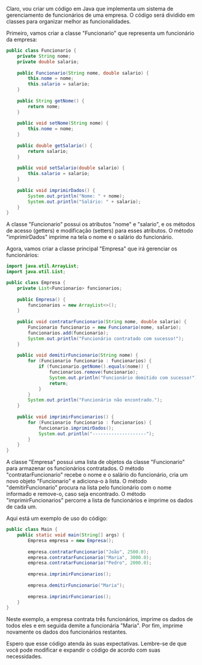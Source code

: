 Claro, vou criar um código em Java que implementa um sistema de gerenciamento de funcionários de uma empresa. O código será dividido em classes para organizar melhor as funcionalidades.

Primeiro, vamos criar a classe "Funcionario" que representa um funcionário da empresa:

```java
public class Funcionario {
    private String nome;
    private double salario;
    
    public Funcionario(String nome, double salario) {
        this.nome = nome;
        this.salario = salario;
    }
    
    public String getNome() {
        return nome;
    }
    
    public void setNome(String nome) {
        this.nome = nome;
    }
    
    public double getSalario() {
        return salario;
    }
    
    public void setSalario(double salario) {
        this.salario = salario;
    }
    
    public void imprimirDados() {
        System.out.println("Nome: " + nome);
        System.out.println("Salário: " + salario);
    }
}
```

A classe "Funcionario" possui os atributos "nome" e "salario", e os métodos de acesso (getters) e modificação (setters) para esses atributos. O método "imprimirDados" imprime na tela o nome e o salário do funcionário.

Agora, vamos criar a classe principal "Empresa" que irá gerenciar os funcionários:

```java
import java.util.ArrayList;
import java.util.List;

public class Empresa {
    private List<Funcionario> funcionarios;
    
    public Empresa() {
        funcionarios = new ArrayList<>();
    }
    
    public void contratarFuncionario(String nome, double salario) {
        Funcionario funcionario = new Funcionario(nome, salario);
        funcionarios.add(funcionario);
        System.out.println("Funcionário contratado com sucesso!");
    }
    
    public void demitirFuncionario(String nome) {
        for (Funcionario funcionario : funcionarios) {
            if (funcionario.getNome().equals(nome)) {
                funcionarios.remove(funcionario);
                System.out.println("Funcionário demitido com sucesso!");
                return;
            }
        }
        System.out.println("Funcionário não encontrado.");
    }
    
    public void imprimirFuncionarios() {
        for (Funcionario funcionario : funcionarios) {
            funcionario.imprimirDados();
            System.out.println("--------------------");
        }
    }
}
```

A classe "Empresa" possui uma lista de objetos da classe "Funcionario" para armazenar os funcionários contratados. O método "contratarFuncionario" recebe o nome e o salário do funcionário, cria um novo objeto "Funcionario" e adiciona-o à lista. O método "demitirFuncionario" procura na lista pelo funcionário com o nome informado e remove-o, caso seja encontrado. O método "imprimirFuncionarios" percorre a lista de funcionários e imprime os dados de cada um.

Aqui está um exemplo de uso do código:

```java
public class Main {
    public static void main(String[] args) {
        Empresa empresa = new Empresa();
        
        empresa.contratarFuncionario("João", 2500.0);
        empresa.contratarFuncionario("Maria", 3000.0);
        empresa.contratarFuncionario("Pedro", 2000.0);
        
        empresa.imprimirFuncionarios();
        
        empresa.demitirFuncionario("Maria");
        
        empresa.imprimirFuncionarios();
    }
}
```

Neste exemplo, a empresa contrata três funcionários, imprime os dados de todos eles e em seguida demite a funcionária "Maria". Por fim, imprime novamente os dados dos funcionários restantes.

Espero que esse código atenda às suas expectativas. Lembre-se de que você pode modificar e expandir o código de acordo com suas necessidades.